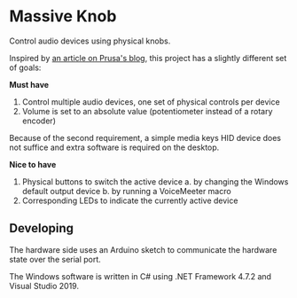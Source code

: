 
# Massive Knob

Control audio devices using physical knobs.

Inspired by [an article on Prusa's blog](https://blog.prusaprinters.org/3d-print-an-oversized-media-control-volume-knob-arduino-basics_30184/), this project has a slightly different set of goals:

**Must have**
1. Control multiple audio devices, one set of physical controls per device
2. Volume is set to an absolute value (potentiometer instead of a rotary encoder)

Because of the second requirement, a simple media keys HID device does not suffice and extra software is required on the desktop.

**Nice to have**
1. Physical buttons to switch the active device
a. by changing the Windows default output device
b. by running a VoiceMeeter macro
2. Corresponding LEDs to indicate the currently active device

## Developing
The hardware side uses an Arduino sketch to communicate the hardware state over the serial port.

The Windows software is written in C# using .NET Framework 4.7.2 and Visual Studio 2019.